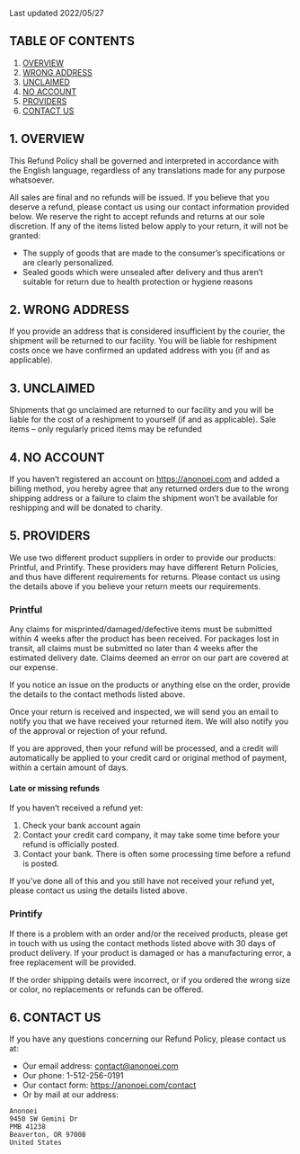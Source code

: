 Last updated 2022/05/27

## TABLE OF CONTENTS <span id="section-toc"></span>
 1. [OVERVIEW](#section-1)
 2. [WRONG ADDRESS](#section-2)
 3. [UNCLAIMED](#section-3)
 4. [NO ACCOUNT](#section-4)
 5. [PROVIDERS](#section-5)
 6. [CONTACT US](#section-6)

## 1. OVERVIEW <span id="section-1"></span>

This Refund Policy shall be governed and interpreted in accordance with the English language, regardless of any translations made for any purpose whatsoever.​

All sales are final and no refunds will be issued. If you believe that you deserve a refund, please contact us using our contact information provided below. We reserve the right to accept refunds and returns at our sole discretion. If any of the items listed below apply to your return, it will not be granted:
 - The supply of goods that are made to the consumer’s specifications or are clearly personalized.
 - Sealed goods which were unsealed after delivery and thus aren’t suitable for return due to health protection or hygiene reasons

## 2. WRONG ADDRESS <span id="section-2"></span>
If you provide an address that is considered insufficient by the courier, the shipment will be returned to our facility. You will be liable for reshipment costs once we have confirmed an updated address with you (if and as applicable).

## 3. UNCLAIMED <span id="section-3"></span>
Shipments that go unclaimed are returned to our facility and you will be liable for the cost of a reshipment to yourself (if and as applicable).​
Sale items – only regularly priced items may be refunded

## 4. NO ACCOUNT <span id="section-4"></span>
If you haven’t registered an account on https://anonoei.com and added a billing method, you hereby agree that any returned orders due to the wrong shipping address or a failure to claim the shipment won’t be available for reshipping and will be donated to charity.

## 5. PROVIDERS <span id="section-5"></span>
We use two different product suppliers in order to provide our products: Printful, and Printify. These providers may have different Return Policies, and thus have different requirements for returns. Please contact us using the details above if you believe your return meets our requirements.

### **Printful**
Any claims for misprinted/damaged/defective items must be submitted within 4 weeks after the product has been received. For packages lost in transit, all claims must be submitted no later than 4 weeks after the estimated delivery date. Claims deemed an error on our part are covered at our expense.

If you notice an issue on the products or anything else on the order, provide the details to the contact methods listed above.

Once your return is received and inspected, we will send you an email to notify you that we have received your returned item. We will also notify you of the approval or rejection of your refund.

If you are approved, then your refund will be processed, and a credit will automatically be applied to your credit card or original method of payment, within a certain amount of days.

#### **Late or missing refunds**

If you haven’t received a refund yet:
 1. Check your bank account again
 2. Contact your credit card company, it may take some time before your refund is officially posted.
 3. Contact your bank. There is often some processing time before a refund is posted.

If you’ve done all of this and you still have not received your refund yet, please contact us using the details listed above.

### **Printify**
If there is a problem with an order and/or the received products, please get in touch with us using the contact methods listed above with 30 days of product delivery. If your product is damaged or has a manufacturing error, a free replacement will be provided.

If the order shipping details were incorrect, or if you ordered the wrong size or color, no replacements or refunds can be offered.

## 6. CONTACT US <span id="section-6"></span>

If you have any questions concerning our Refund Policy, please contact us at:
 - Our email address: contact@anonoei.com
 - Our phone: 1-512-256-0191
 - Our contact form: https://anonoei.com/contact
 - Or by mail at our address:
```
Anonoei
9450 SW Gemini Dr
PMB 41238
Beaverton, OR 97008
United States
```
